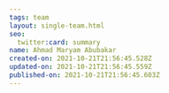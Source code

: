 ```yaml
---
tags: team
layout: single-team.html
seo:
  twitter:card: summary
name: Ahmad Maryam Abubakar
created-on: 2021-10-21T21:56:45.528Z
updated-on: 2021-10-21T21:56:45.559Z
published-on: 2021-10-21T21:56:45.603Z
---
```

